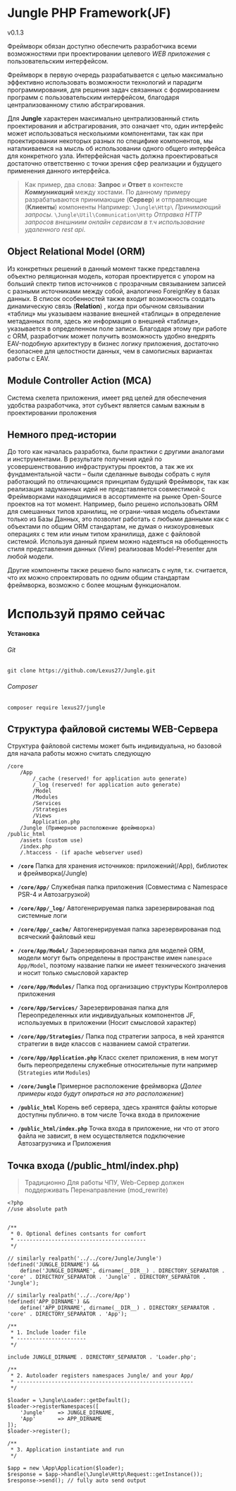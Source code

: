 Jungle PHP Framework(JF)
========================
v0.1.3

Фреймворк обязан доступно обеспечить разработчика всеми возможностями при проектировании целевого _WEB приложения_ с пользовательским интерфейсом.

Фреймворк в первую очередь разрабатывается с целью максимально эффективно использовать возможности технологий и парадигм программирования, для решения задач связанных с формированием программ с пользовательским интерфейсом, благодаря централизованному стилю абстрагирования.

Для **Jungle** характерен максимально централизованный стиль проектирования и абстрагирования, это означает что, один интерфейс  может использоваться несколькими компонентами, так как при проектировании некоторых разных по специфике компонентов, мы наталкиваемся на мысль об использовании одного общего интерфейса для конкретного узла. Интерфейсная часть должна проектироваться достаточно ответственно с точки зрения сфер реализации и будущего применения данного интерфейса. 
>Как пример, два слова: **Запрос** и **Ответ** в контексте **_Коммуникаций_** между хостами. 
По данному примеру разрабатываются принимающие (**Сервер**) и отправляющие (**Клиенты**) компоненты 
Например: 
`\Jungle\Http\` _Принимающий запросы_.
`\Jungle\Util\Communication\Http` _Отправка HTTP запросов внешниим онлайн сервисам в т.ч использование удаленного rest api_.

## Object Relational Model (ORM)

Из конкретных решений в данный момент также представлена объектно реляционная модель, которая проектируется с упором на больший спектр типов источников с прозрачным связыванием записей с разными источниками между собой, аналогично ForeignKey в базах данных. 
В список особенностей также входит возможность создать динамическую связь (**Relation**) , когда при обычном связывании «таблиц» мы указываем название внешней «таблицы» в определение метаданных поля, здесь же информация о внешней «таблице», указывается в определенном поле записи. 
Благодаря этому при работе с ORM, разработчик может получить возможность удобно внедрять EAV-подобную архитектуру в бизнес логику приложения, достаточно безопаснее для целостности данных, чем в самописных вариантах работы с EAV. 

## Module Controller Action (MCA)

Система скелета приложения, имеет ряд целей для обеспечения удобства разработчика, этот субъект является самым важным в проектировании проложения


## Немного пред-истории

До того как началась разработка, были практики с другими аналогами и инструментами. В результате получения идей по усовершенствованию инфраструктуры проектов, а так же их фундаментальной части – были сделанные выводы собрать с нуля работающий по отличающимся принципам будущий Фреймворк, так как реализация задуманных идей не представляется совместимой с Фреймворками находящимися в ассортименте на рынке Open-Source проектов на тот момент. Например, было решено использовать ORM для смешанных типов хранилищ, не ограни-чивая модель объектами только из Базы Данных, это позволит работать с любыми данными как с объектами по общим ORM стандартам, не думая о низкоуровневых операциях с тем или иным типом хранилища, даже с файловой системой. Используя данный прием можно надеяться на обобщенность стиля представления данных (View) реализовав Model-Presenter для любой модели.

Другие компоненты также решено было написать с нуля, т.к. считается, что их можно спроектировать по одним общим стандартам фреймворка, возможно с более мощным функционалом.



# Используй прямо сейчас

#### Установка

###### Git

    git clone https://github.com/Lexus27/Jungle.git

###### Composer

    composer require lexus27/jungle
    
## Структура файловой системы WEB-Сервера
Структура файловой системы может быть индивидуальна, но базовой для начала работы можно считать следующую

    /core
        /App
            /_cache (reserved! for application auto generate)
            /_log (reserved! for application auto generate)
            /Model
            /Modules
            /Services
            /Strategies
            /Views
            Application.php
        /Jungle (Примерное расположение фреймворка)
    /public_html
        /assets (custom use)
        /index.php
        /.htaccess - (if apache webserver used)
        
* **`/core`** 
    Папка для хранения источников: приложений(/App), библиотек и фреймворка(/Jungle)


* **`/core/App/`**
    Служебная папка приложения (Совместима с Namespace PSR-4 и Автозагрузкой)


* **`/core/App/_log/`**
    Автогенерируемая папка зарезервированая под системные логи 


* **`/core/App/_cache/`**
    Автогенерируемая папка зарезервированая под всяческий файловый кеш


* **`/core/App/Model/`**
    Зарезервированая папка для моделей ORM, модели могут быть определены в пространстве имен `namespace App/Model`, поэтому название папки не имеет технического значения и носит только смысловой характер


* **`/core/App/Modules/`**
    Папка под организацию структуры Контроллеров приложения
    
    
* **`/core/App/Services/`**
    Зарезервированая папка для Переопределенных или индивидуальных компонентов JF, используемых в приложении (Носит смысловой характер)
    
    
* **`/core/App/Strategies/`**
    Папка под стратегии запроса, в ней хранятся стратегии в виде классов с названием самой стратегии.
    
    
* **`/core/App/Application.php`**
    Класс скелет приложения, в нем могут быть переопределены служебные относительные пути например (`Strategies` или `Modules`)

* **`/core/Jungle`**
    Примерное расположение фреймворка (_Далее примеры кода будут опираться на это расположение_)

* **`/public_html`**
    Корень веб сервера, здесь хранятся файлы которые доступны публично. в том числе Точка входа в приложение
    
    
* **`/public_html/index.php`**
    Точка входа в приложение, ни что от этого файла не зависит, в нем осуществляется подключение Автозагрузчика и Приложения



## Точка входа (/public_html/index.php)

> Традиционно Для работы ЧПУ, Web-Сервер должен поддерживать Перенаправление (mod_rewrite) 
    
    
    <?php
    //use absolute path
    
    
    /** 
     * 0. Optional defines contsants for comfort 
     * -----------------------------------------
     */
    
    // similarly realpath('../../core/Jungle/Jungle')
    !defined('JUNGLE_DIRNAME') && 
        define('JUNGLE_DIRNAME', dirname(__DIR__) . DIRECTORY_SEPARATOR . 'core' . DIRECTROY_SEPARATOR . 'Jungle' . DIRECTORY_SEPARATOR . 'Jungle');
    
    // similarly realpath('../../core/App')
    !defined('APP_DIRNAME') && 
        define('APP_DIRNAME', dirname(__DIR__) . DIRECTORY_SEPARATOR . 'core' . DIRECTORY_SEPARATOR . 'App');
    
    /** 
     * 1. Include loader file
     * ----------------------
     */
     
    include JUNGLE_DIRNAME . DIRECTORY_SEPARATOR . 'Loader.php';
    
    /** 
     * 2. Autoloader registers namespaces Jungle/ and your App/ 
     * --------------------------------------------------------
     */
      
    $loader = \Jungle\Loader::getDefault();
    $loader->registerNamespaces([
    	'Jungle'    => JUNGLE_DIRNAME,
    	'App'       => APP_DIRNAME
    ]);
    $loader->register();
    
    /** 
     * 3. Application instantiate and run
     */
     
    $app = new \App\Application($loader);
    $response = $app->handle(\Jungle\Http\Request::getInstance());
    $response->send(); // fully auto send output
    

